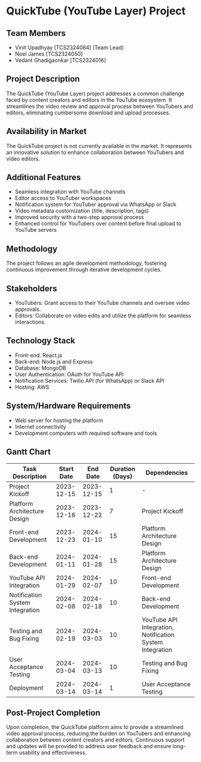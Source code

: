 
# QuickTube (YouTube Layer) Project

## Team Members

- Vinit Upadhyay [TCS2324084] (Team Lead)
- Noel James [TCS2324050]
- Vedant Ghadigaonkar [TCS2324016]

## Project Description

The QuickTube (YouTube Layer) project addresses a common challenge faced by content creators and editors in the YouTube ecosystem. It streamlines the video review and approval process between YouTubers and editors, eliminating cumbersome download and upload processes.

## Availability in Market

The QuickTube project is not currently available in the market. It represents an innovative solution to enhance collaboration between YouTubers and video editors.

## Additional Features

- Seamless integration with YouTube channels
- Editor access to YouTuber workspaces
- Notification system for YouTuber approval via WhatsApp or Slack
- Video metadata customization (title, description, tags)
- Improved security with a two-step approval process
- Enhanced control for YouTubers over content before final upload to YouTube servers

## Methodology

The project follows an agile development methodology, fostering continuous improvement through iterative development cycles.

## Stakeholders

- YouTubers: Grant access to their YouTube channels and oversee video approvals.
- Editors: Collaborate on video edits and utilize the platform for seamless interactions.

## Technology Stack

- Front-end: React.js
- Back-end: Node.js and Express
- Database: MongoDB
- User Authentication: OAuth for YouTube API
- Notification Services: Twilio API (for WhatsApp) or Slack API
- Hosting: AWS

## System/Hardware Requirements

- Web server for hosting the platform
- Internet connectivity
- Development computers with required software and tools

## Gantt Chart

Task Description | Start Date | End Date | Duration (Days) | Dependencies
--- | --- | --- | --- | ---
Project Kickoff | 2023-12-15 | 2023-12-15 | 1 | -
Platform Architecture Design | 2023-12-16 | 2023-12-22 | 7 | Project Kickoff
Front-end Development | 2023-12-23 | 2024-01-10 | 15 | Platform Architecture Design
Back-end Development | 2024-01-11 | 2024-01-28 | 15 | Platform Architecture Design
YouTube API Integration | 2024-01-29 | 2024-02-07 | 10 | Front-end Development
Notification System Integration | 2024-02-08 | 2024-02-18 | 10 | Back-end Development
Testing and Bug Fixing | 2024-02-19 | 2024-03-03 | 10 | YouTube API Integration, Notification System Integration
User Acceptance Testing | 2024-03-04 | 2024-03-13 | 10 | Testing and Bug Fixing
Deployment | 2024-03-14 | 2024-03-14 | 1 | User Acceptance Testing

## Post-Project Completion

Upon completion, the QuickTube platform aims to provide a streamlined video approval process, reducing the burden on YouTubers and enhancing collaboration between content creators and editors. Continuous support and updates will be provided to address user feedback and ensure long-term usability and effectiveness.
